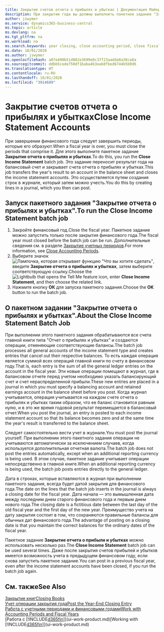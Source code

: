 ```yaml
---
title: Закрытие счетов отчета о прибылях и убытках | Документация Майкрософт
description: При закрытии года вы должны выполнить пакетное задание "Закрытие отчета о прибылях и убытках", чтобы закрыть отчетные периоды, составляющие финансовый год.
author: jswymer
ms.service: dynamics365-business-central
ms.topic: article
ms.devlang: na
ms.tgt_pltfrm: na
ms.workload: na
ms.search.keywords: year closing, close accounting period, close fiscal year, bank account detailed trial balance
ms.date: 10/01/2020
ms.author: jswymer
ms.openlocfilehash: a07e490b51d882e3699e0c37f23aadda8a38ca8a
ms.sourcegitcommit: ddbb5cede750df1baba4b3eab8fbed6744b5b9d6
ms.translationtype: HT
ms.contentlocale: ru-RU
ms.lasthandoff: 10/01/2020
ms.locfileid: "3914689"
---
```

# <a name="close-income-statement-accounts"></a><span data-ttu-id="2a33c-103">Закрытие счетов отчета о прибылях и убытках</span><span class="sxs-lookup"><span data-stu-id="2a33c-103">Close Income Statement Accounts</span></span>
<span data-ttu-id="2a33c-104">При завершении финансового года следует завершить периоды, которые его образуют.</span><span class="sxs-lookup"><span data-stu-id="2a33c-104">When a fiscal year is over, you must close the periods that comprise it.</span></span> <span data-ttu-id="2a33c-105">Для этого выполните пакетное задание **Закрытие отчета о прибылях и убытках**.</span><span class="sxs-lookup"><span data-stu-id="2a33c-105">To do this, you run the **Close Income Statement** batch job.</span></span> <span data-ttu-id="2a33c-106">Это задание переносит результат года на балансовый счет и закрывает счета отчета о прибылях и убытках.</span><span class="sxs-lookup"><span data-stu-id="2a33c-106">This job transfers the year's result to an account in the balance sheet and closes the income statement accounts.</span></span> <span data-ttu-id="2a33c-107">Это осуществляется путем создания строк в журнале, который затем можно учесть.</span><span class="sxs-lookup"><span data-stu-id="2a33c-107">You do this by creating lines in a journal, which you then can post.</span></span>

## <a name="to-run-the-close-income-statement-batch-job"></a><span data-ttu-id="2a33c-108">Запуск пакетного задания "Закрытие отчета о прибылях и убытках".</span><span class="sxs-lookup"><span data-stu-id="2a33c-108">To run the Close Income Statement batch job</span></span>
1. <span data-ttu-id="2a33c-109">Закройте финансовый год.</span><span class="sxs-lookup"><span data-stu-id="2a33c-109">Close the fiscal year.</span></span> <span data-ttu-id="2a33c-110">Пакетное задание можно запустить только после закрытия финансового года.</span><span class="sxs-lookup"><span data-stu-id="2a33c-110">The fiscal year must closed before the batch job can be run.</span></span> <span data-ttu-id="2a33c-111">Дополнительные сведения см. в разделе [Закрытие учетных периодов](year-close-account-periods.md).</span><span class="sxs-lookup"><span data-stu-id="2a33c-111">For more information, see [Close Accounting Periods](year-close-account-periods.md).</span></span>
2. <span data-ttu-id="2a33c-112">Выберите значок ![Лампочка, которая открывает функцию "Что вы хотите сделать"](media/ui-search/search_small.png "Что вы хотите сделать"), введите **Закрытие отчета о прибылях и убытках**, затем выберите соответствующую ссылку.</span><span class="sxs-lookup"><span data-stu-id="2a33c-112">Choose the ![Lightbulb that opens the Tell Me feature](media/ui-search/search_small.png "Tell me what you want to do") icon, enter **Close Income Statement**, and then choose the related link.</span></span>
3. <span data-ttu-id="2a33c-113">Нажмите кнопку **ОК** для запуска пакетного задания.</span><span class="sxs-lookup"><span data-stu-id="2a33c-113">Choose the **OK** button to run the batch job.</span></span>

## <a name="about-the-close-income-statement-batch-job"></a><span data-ttu-id="2a33c-114">О пакетном задании "Закрытие отчета о прибылях и убытках".</span><span class="sxs-lookup"><span data-stu-id="2a33c-114">About the Close Income Statement Batch Job</span></span>
<span data-ttu-id="2a33c-115">При выполнении этого пакетного задания обрабатываются все счета главной книги типа "Отчет о прибылях и убытках" и создаются операции, отменяющие соответствующие балансы.</span><span class="sxs-lookup"><span data-stu-id="2a33c-115">The batch job processes all general accounts of the income statement type and creates entries that cancel out their respective balances.</span></span> <span data-ttu-id="2a33c-116">То есть каждая операция является суммой всех операций главной книги по счету в финансовом году.</span><span class="sxs-lookup"><span data-stu-id="2a33c-116">That is, each entry is the sum of all the general ledger entries on the account in the fiscal year.</span></span> <span data-ttu-id="2a33c-117">Эти новые операции помещают в журнал, где в балансовом отчете перед учетом необходимо указать балансирующий счет и счет нераспределенной прибыли.</span><span class="sxs-lookup"><span data-stu-id="2a33c-117">These new entries are placed in a journal in which you must specify a balancing account and retained earnings account in the balance sheet before you post.</span></span> <span data-ttu-id="2a33c-118">Когда журнал учитывается, операция учитывается на каждом счете отчета о прибылях и убытках таким образом, что ее баланс становится равным нулю, и в это же время годовой результат перемещается в балансовый отчет.</span><span class="sxs-lookup"><span data-stu-id="2a33c-118">When you post the journal, an entry is posted to each income statement account so that its balance becomes zero and at the same time the year's result is transferred to the balance sheet.</span></span>

<span data-ttu-id="2a33c-119">Следует самостоятельно вести учет в журнале.</span><span class="sxs-lookup"><span data-stu-id="2a33c-119">You must post the journal yourself.</span></span> <span data-ttu-id="2a33c-120">При выполнении этого пакетного задания операции не учитываются автоматически за исключением случаев, когда используется дополнительная отчетная валюта.</span><span class="sxs-lookup"><span data-stu-id="2a33c-120">The batch job does not post the entries automatically, except when an additional reporting currency is being used.</span></span> <span data-ttu-id="2a33c-121">В этом случае, пакетное задание учитывает операции непосредственно в главной книге.</span><span class="sxs-lookup"><span data-stu-id="2a33c-121">When an additional reporting currency is being used, the batch job posts entries directly to the general ledger.</span></span>

<span data-ttu-id="2a33c-122">Дата в строках, которые вставляются в журнал при выполнении пакетного задания, всегда будет датой закрытия для финансового года.</span><span class="sxs-lookup"><span data-stu-id="2a33c-122">The date on the lines that the batch job inserts in the journal is always a closing date for the fiscal year.</span></span> <span data-ttu-id="2a33c-123">Дата начала — это вымышленная дата между последним днем старого финансового года и первым днем нового года.</span><span class="sxs-lookup"><span data-stu-id="2a33c-123">The closing date is a fictitious date between the last day of the old fiscal year and the first day of the new year.</span></span> <span data-ttu-id="2a33c-124">Преимущество учета на дату закрытия состоит в том, что сохраняются правильные балансы для обычных дат финансового года.</span><span class="sxs-lookup"><span data-stu-id="2a33c-124">The advantage of posting on a closing date is that you maintain the correct balances for the ordinary dates of the fiscal year.</span></span>

<span data-ttu-id="2a33c-125">Пакетное задание **Закрытие отчета о прибыли и убытках** можно использовать несколько раз.</span><span class="sxs-lookup"><span data-stu-id="2a33c-125">The **Close Income Statement** batch job can be used several times.</span></span> <span data-ttu-id="2a33c-126">Даже после закрытия счетов прибылей и убытков имеется возможность учета в предыдущем финансовом году, если снова запустить пакетное задание.</span><span class="sxs-lookup"><span data-stu-id="2a33c-126">You can post in a previous fiscal year, even after the income statement accounts have been closed, if you run the batch job again.</span></span>

## <a name="see-also"></a><span data-ttu-id="2a33c-127">См. также</span><span class="sxs-lookup"><span data-stu-id="2a33c-127">See Also</span></span>

[<span data-ttu-id="2a33c-128">Закрытие книг</span><span class="sxs-lookup"><span data-stu-id="2a33c-128">Closing Books</span></span>](year-close-books.md)  
[<span data-ttu-id="2a33c-129">Учет операции закрытия года</span><span class="sxs-lookup"><span data-stu-id="2a33c-129">Post the Year-End Closing Entry</span></span>](year-how-post-year-end-close-entry.md)  
[<span data-ttu-id="2a33c-130">Работа с учетными периодами и финансовыми годами</span><span class="sxs-lookup"><span data-stu-id="2a33c-130">Work with Accounting Periods and Fiscal Years</span></span>](finance-accounting-periods-and-fiscal-years.md)  
<span data-ttu-id="2a33c-131">[Работа с [!INCLUDE[d365fin](includes/d365fin_md.md)]](ui-work-product.md)</span><span class="sxs-lookup"><span data-stu-id="2a33c-131">[Working with [!INCLUDE[d365fin](includes/d365fin_md.md)]](ui-work-product.md)</span></span>
